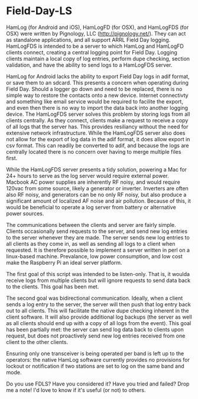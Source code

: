 # Field-Day-LS

HamLog (for Android and iOS), HamLogFD (for OSX), and HamLogFDS (for OSX) were written by Pignology, LLC (http://pignology.net/).
They can act as standalone applications, and all support ARRL Field Day logging. HamLogFDS is intended to be a server to which
HamLog and HamLogFD clients connect, creating a central logging point for Field Day. Logging clients maintain a local copy of log entries, perform dupe checking, section validation, and have the ability to send logs to a HamLogFDS server.

HamLog for Android lacks the ability to export Field Day logs in adif format, or save them to an sdcard. This presents a concern
when operating during Field Day. Should a logger go down and need to be replaced, there is no simple way to restore the contacts
onto a new device. Internet connectivty and something like email service would be required to facilite the export, and even then
there is no way to import the data back into another logging device. The HamLogFDS server solves this problem by storing logs
from all clients centrally. As they connect, clients make a request to receive a copy of all logs that the server has. This
provides resiliancy without the need for extensive network infrastructure. While the HamLogFDS server also does not allow for
the export of log data in the adif format, it does allow export in csv format. This can readily be converted to adif, and because
the logs are centrally located there is no concern over having to merge multiple files first.

While the HamLogFDS server presents a tidy solution, powering a Mac for 24+ hours to serve as the log server would
require external power. Macbook AC power supplies are inherently RF noisy, and would require 120vac from some source, likely a
generator or inverter. Inverters are often also RF noisy, and generators can be no only RF noisy, but also produce a significant 
amount of localized AF noise and air pollution. Because of this, it would be beneficial to operate a log server from battery or
alternative power sources.

The communications between the clients and server are fairly simple. Clients occasionally send requests to the server, and send
new log entries to the server whenever they are made. The server sends new log entries to all clients as they come in, as well
as sending all logs to a client when requested. It is therefore possible to implement a server written in perl on a
linux-based machine. Prevalance, low power consumption, and low cost make the Raspberry Pi an ideal server platform.

The first goal of this script was intended to be listen-only. That is, it woulda receive logs from multiple clients but
will ignore requests to send data back to the clients. This goal has been met.

The second goal was bidirectional communication. Ideally, when a client sends a log entry to the server, the server will
then push that log entry back out to all clients. This will facilitate the native dupe checking inherent in the client software.
It will also provide additional log backups (the server as well as all clients should end up with a copy of all logs from the
event). This goal has been partially met: the server can send log data back to clients upon request, but does not proactively
send new log entries received from one client to the other clients.

Ensuring only one transceiver is being operated per band is left up to the operators: the native HamLog software currently provides no
provisions for lockout or notification if two stations are set to log on the same band and mode.

Do you use FDLS? Have you considered it? Have you tried and failed? Drop me a note! I'd love to know if it's useful (or not) to others.
